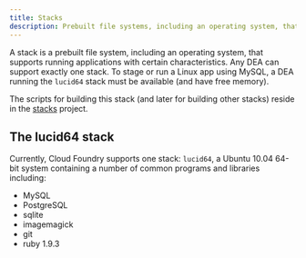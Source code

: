 ```yaml
---
title: Stacks
description: Prebuilt file systems, including an operating system, that support running applications with certain characteristics.
---
```


A stack is a prebuilt file system, including an operating system, that
supports running applications with certain characteristics. Any DEA can
support exactly one stack. To stage or run a Linux app using MySQL,
a DEA running the `lucid64` stack must be available (and have free memory).

The scripts for building this stack (and later for building
other stacks) reside in the [stacks](http://github.com/cloudfoundry/stacks) project.

## The lucid64 stack

Currently, Cloud Foundry supports one stack: `lucid64`, a Ubuntu 10.04 64-bit system
containing a number of common programs and libraries including:

* MySQL
* PostgreSQL
* sqlite
* imagemagick
* git
* ruby 1.9.3
